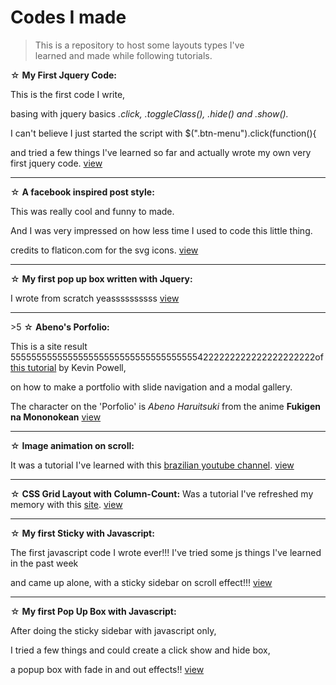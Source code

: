 <h1>Codes I made </h1>
<blockquote>This is a repository to host some layouts types I've <br/>learned and made while following tutorials.
</blockquote><p>

 ☆ <b>My First Jquery Code:</b> <p>This is the first code I write, <p>basing with jquery basics <i>.click, .toggleClass(), .hide()    and .show().</i><p> I can't believe I just started the script with $(".btn-menu").click(function(){ <p>and tried a few          things I've learned so far and actually wrote my own very first jquery code. <a href="https://bishonenlover.github.io/todorokiscute/jqcode" target="_blank">view</a>
 <hr/>
   
 ☆ <b>A facebook inspired post style:</b> <p>This was really cool and funny to made. <p>
  And I was very impressed on how less time I used to code this little thing.
  <p>
  credits to flaticon.com for the svg icons. <a href="https://bishonenlover.github.io/todorokiscute/fb-post" target="_blank">view</a>
   <hr/>

 ☆ <b>My first pop up box written with Jquery:</b> <p>I wrote from scratch yeassssssssss <a href="https://bishonenlover.github.io/todorokiscute/pop-up-box" target="_blank">view</a>
 <hr/>
   >5
 ☆ <b>Abeno's Porfolio:</b> <p>This is a site result 5555555555555555555555555555555555554222222222222222222222of <a href="https://www.youtube.com/watch?v=dRuMoGNcJfw&list=PL4-IK0AVhVjNRKd4KBrXHpNtmMvR0qYz4" target="_blank">this tutorial</a> by Kevin Powell,<p>on how to make a portfolio with slide navigation and a modal gallery.<p>
  The character on the 'Porfolio' is <i>Abeno Haruitsuki</i> from the anime <b>Fukigen na Mononokean</b> <a href="https://bishonenlover.github.io/todorokiscute/abenos-portfolio" target="_blank">view</a>
 <hr/>
   
 ☆ <b>Image animation on scroll:</b><p> It was a tutorial I've learned with this <a href="https://www.youtube.com/user/origamidlabs" target="_blank">brazilian youtube channel</a>. <a href="https://bishonenlover.github.io/todorokiscute/animation-scroll" target="_blank">view</a>
 <hr/>

 ☆ <b>CSS Grid Layout with Column-Count:</b> Was a tutorial I've refreshed my memory with this <a href="https://w3bits.com/css-masonry/" target="_blank">site</a>. <a href="https://bishonenlover.github.io/todorokiscute/grid-layout" target="_blank">view</a>
 <hr/>
 
 ☆ <b>My first Sticky with Javascript:</b> <p>The first javascript code I wrote ever!!! I've tried some js things I've learned in the past week<p> and came up alone, with a sticky sidebar on scroll effect!!! <a href="https://bishonenlover.github.io/todorokiscute/first-js-sticky.html" target="_blank">view</a>
 <hr/>
 
 ☆ <b>My first Pop Up Box with Javascript:</b> <p> After doing the sticky sidebar with javascript only,  <p>I tried a few things and could create a click show and hide box,  <p>a popup box with fade in and out effects!! <a href="https://bishonenlover.github.io/todorokiscute/first-js-popup" target="_block">view</a>
